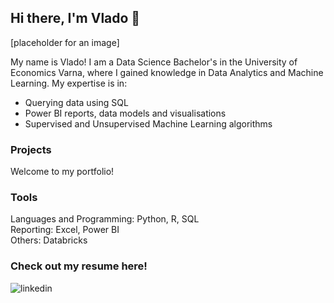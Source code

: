 ## Hi there, I'm Vlado 👋
[placeholder for an image]

My name is Vlado! I am a Data Science Bachelor's in the University of Economics Varna, where I gained knowledge in Data Analytics and Machine Learning. My expertise is in:

- Querying data using SQL
- Power BI reports, data models and visualisations
- Supervised and Unsupervised Machine Learning algorithms

### Projects
Welcome to my portfolio!

### Tools
Languages and Programming: Python, R, SQL  
Reporting: Excel, Power BI  
Others: Databricks  

### Check out my resume here!

![linkedin](https://img.shields.io/badge/Linkedin-0e76a8?style=for-the-badge&logo=Linkedin&logoColor=white)
